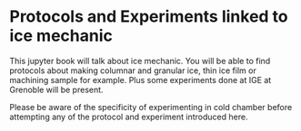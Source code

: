 # Protocols and Experiments linked to ice mechanic

This jupyter book will talk about ice mechanic. You will be able to find protocols about making columnar and granular ice, thin ice film or machining sample for example. Plus some experiments done at IGE at Grenoble will be present.

Please be aware of the specificity of experimenting in cold chamber before attempting any of the protocol and experiment introduced here.
